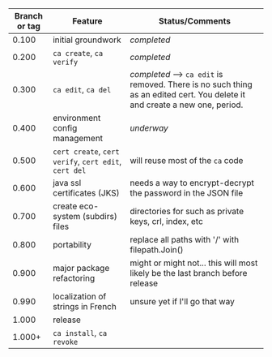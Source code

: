 | Branch or tag | Feature                                               | Status/Comments                                                                                                              |
|---------------|-------------------------------------------------------|------------------------------------------------------------------------------------------------------------------------------|
| 0.100         | initial groundwork                                    | *completed*                                                                                                                  |
| 0.200         | `ca create`, `ca verify`                              | *completed*                                                                                                                  |
| 0.300         | `ca edit`, `ca del`                                   | *completed* --> `ca edit` is removed. There is no such thing as an edited cert. You delete it  and create a new one, period. |
| 0.400         | environment config management                         | *underway*                                                                                                                   |
| 0.500         | `cert create`, `cert verify`, `cert edit`, `cert del` | will reuse most of the `ca` code                                                                                             |
| 0.600         | java ssl certificates (JKS)                           | needs a way to encrypt-decrypt the password in the JSON file                                                                 |
| 0.700         | create eco-system (subdirs) files                     | directories for such as private keys, crl, index, etc                                                                        |
| 0.800         | portability                                           | replace all paths with '/' with filepath.Join()                                                                              |
| 0.900         | major package refactoring                             | might or might not... this will most likely be the last branch before release                                                |
| 0.990         | localization of strings in French                     | unsure yet if I'll go that way                                                                                               |
| 1.000         | release                                               |
| 1.000+        | `ca install`, `ca revoke`                             |

